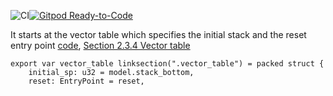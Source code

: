 ![CI](https://github.com/markfirmware/zig-vector-table/workflows/CI/badge.svg?branch=prep)[![Gitpod Ready-to-Code](https://img.shields.io/badge/Gitpod-ready--to--code-blue?logo=gitpod)](https://gitpod.io/#https://github.com/markfirmware/zig-vector-table)

It starts at the vector table which specifies the initial stack and the reset entry point 
[code](https://github.com/markfirmware/zig-vector-table/blob/master/main.zig#L1-L3), [Section 2.3.4 Vector table](
https://static.docs.arm.com/dui0497/a/DUI0497A_cortex_m0_r0p0_generic_ug.pdf#page=37)

    export var vector_table linksection(".vector_table") = packed struct {
        initial_sp: u32 = model.stack_bottom,
        reset: EntryPoint = reset,
